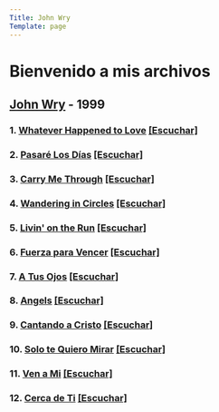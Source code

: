 ```yaml
---
Title: John Wry
Template: page
---
```


# Bienvenido a mis archivos

## [John Wry](https://cloud.cc3d.org/index.php/s/bN5sqyp3DrgomxD) - 1999

### 1. [Whatever Happened to Love]() [[Escuchar]](https://cloud.cc3d.org/index.php/s/aSiYxTWiMH3JafZ)

### 2. [Pasaré Los Días]() [[Escuchar]](https://cloud.cc3d.org/index.php/s/L4PoXn6wLckdTPc)

### 3. [Carry Me Through]() [[Escuchar]](https://cloud.cc3d.org/index.php/s/L3ZweKdmgXjMTwR)

### 4. [Wandering in Circles]() [[Escuchar]](https://cloud.cc3d.org/index.php/s/T3PtfwYPo8oxej6)

### 5. [Livin' on the Run]() [[Escuchar]](https://cloud.cc3d.org/index.php/s/teoRSQ99iLxJEto)

### 6. [Fuerza para Vencer]() [[Escuchar]](https://cloud.cc3d.org/index.php/s/Qw9DyoTxTjAAwKP)

### 7. [A Tus Ojos]() [[Escuchar]](https://cloud.cc3d.org/index.php/s/bLZjRRE6xtyBRWx)

### 8. [Angels]() [[Escuchar]](https://cloud.cc3d.org/index.php/s/GFHJkQ8ZjCBNQp9)

### 9. [Cantando a Cristo]() [[Escuchar]](https://cloud.cc3d.org/index.php/s/xrw9Tjc62PZJzzG)

### 10. [Solo te Quiero Mirar]() [[Escuchar]](https://cloud.cc3d.org/index.php/s/xDHRF5MeEeHDkbg)

### 11. [Ven a Mi]() [[Escuchar]](https://cloud.cc3d.org/index.php/s/3k9XpsmFwEYrbPW)

### 12. [Cerca de Ti]() [[Escuchar]](https://cloud.cc3d.org/index.php/s/EdtsaWXmWRgAPsL)